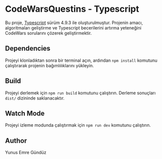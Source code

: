 # CodeWarsQuestins - Typescript

Bu proje, [Typescript](https://www.typescriptlang.org/) sürüm 4.9.3 ile oluşturulmuştur. 
Projenin amacı, algoritmaları geliştirme ve Typescript becerilerini artırma yeteneğini CodeWars sorularını çözerek geliştirmektir.

## Dependencies

Projeyi klonladıktan sonra bir terminal açın, ardından `npm install` komutunu çalıştırarak projenin bağımlılıklarını yükleyin.

## Build

Projeyi derlemek için `npm run build` komutunu çalıştırın. Derleme sonuçları `dist/` dizininde saklanacaktır.

## Watch Mode

Projeyi izleme modunda çalıştırmak için `npm run dev` komutunu çalıştırın.

## Author
Yunus Emre Gündüz
